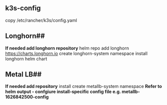 ## k3s-config

copy /etc/rancher/k3s/config.yaml

## Longhorn##
**If needed add longhorn repository**
helm repo add longhorn https://charts.longhorn.io
create longhorn-system namespace
install longhorn helm chart

## Metal LB##
**If needed add repository**
install 
create metallb-system namespace
**Refer to helm output - confgiure install-specific config file e.g. metallb-1626842500-config**
